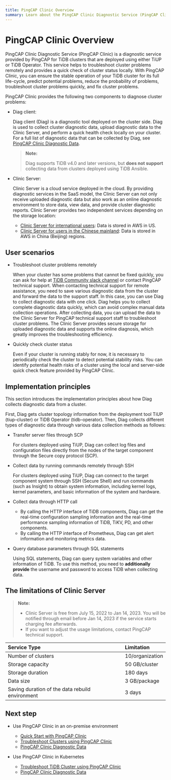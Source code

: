 ```yaml
---
title: PingCAP Clinic Overview
summary: Learn about the PingCAP Clinic Diagnostic Service (PingCAP Clinic), including tool components, user scenarios, and implementation principles.
---
```


# PingCAP Clinic Overview

PingCAP Clinic Diagnostic Service (PingCAP Clinic) is a diagnostic service provided by PingCAP for TiDB clusters that are deployed using either TiUP or TiDB Operator. This service helps to troubleshoot cluster problems remotely and provides a quick check of cluster status locally. With PingCAP Clinic, you can ensure the stable operation of your TiDB cluster for its full life-cycle, predict potential problems, reduce the probability of problems, troubleshoot cluster problems quickly, and fix cluster problems.

PingCAP Clinic provides the following two components to diagnose cluster problems:

- Diag client:

    Diag client (Diag) is a diagnostic tool deployed on the cluster side. Diag is used to collect cluster diagnostic data, upload diagnostic data to the Clinic Server, and perform a quick health check locally on your cluster. For a full list of diagnostic data that can be collected by Diag, see [PingCAP Clinic Diagnostic Data](/clinic/clinic-data-instruction-for-tiup.md).

    > **Note:**
    >
    > Diag supports TiDB v4.0 and later versions, but **does not support** collecting data from clusters deployed using TiDB Ansible.

- Clinic Server:

    Clinic Server is a cloud service deployed in the cloud. By providing diagnostic services in the SaaS model, the Clinic Server can not only receive uploaded diagnostic data but also work as an online diagnostic environment to store data, view data, and provide cluster diagnostic reports. Clinic Server provides two independent services depending on the storage location:

    - [Clinic Server for international users](https://clinic.pingcap.com): Data is stored in AWS in US.
    - [Clinic Server for users in the Chinese mainland](https://clinic.pingcap.com.cn): Data is stored in AWS in China (Beijing) regions.

## User scenarios

- Troubleshoot cluster problems remotely

    When your cluster has some problems that cannot be fixed quickly, you can ask for help at [TiDB Community slack channel](https://tidbcommunity.slack.com/archives/CH7TTLL7P) or contact PingCAP technical support. When contacting technical support for remote assistance, you need to save various diagnostic data from the cluster and forward the data to the support staff. In this case, you can use Diag to collect diagnostic data with one click. Diag helps you to collect complete diagnostic data quickly, which can avoid complex manual data collection operations. After collecting data, you can upload the data to the Clinic Server for PingCAP technical support staff to troubleshoot cluster problems. The Clinic Server provides secure storage for uploaded diagnostic data and supports the online diagnosis, which greatly improves the troubleshooting efficiency.

- Quickly check cluster status

    Even if your cluster is running stably for now, it is necessary to periodically check the cluster to detect potential stability risks. You can identify potential health risks of a cluster using the local and server-side quick check feature provided by PingCAP Clinic.

## Implementation principles

This section introduces the implementation principles about how Diag collects diagnostic data from a cluster.

First, Diag gets cluster topology information from the deployment tool TiUP (tiup-cluster) or TiDB Operator (tidb-operator). Then, Diag collects different types of diagnostic data through various data collection methods as follows:

- Transfer server files through SCP

    For clusters deployed using TiUP, Diag can collect log files and configuration files directly from the nodes of the target component through the Secure copy protocol (SCP).

- Collect data by running commands remotely through SSH

    For clusters deployed using TiUP, Diag can connect to the target component system through SSH (Secure Shell) and run commands (such as Insight) to obtain system information, including kernel logs, kernel parameters, and basic information of the system and hardware.

- Collect data through HTTP call

    - By calling the HTTP interface of TiDB components, Diag can get the real-time configuration sampling information and the real-time performance sampling information of TiDB, TiKV, PD, and other components.
    - By calling the HTTP interface of Prometheus, Diag can get alert information and monitoring metrics data.

- Query database parameters through SQL statements

    Using SQL statements, Diag can query system variables and other information of TiDB. To use this method, you need to **additionally provide** the username and password to access TiDB when collecting data.

## The limitations of Clinic Server

> **Note:**
>
> - Clinic Server is free from July 15, 2022 to Jan 14, 2023. You will be notified through email before Jan 14, 2023 if the service starts charging fee afterwards.
> - If you want to adjust the usage limitations, contact PingCAP technical support.

| Service Type| Limitation |
| :------ | :------ |
| Number of clusters | 10/organization |
| Storage capacity | 50 GB/cluster |
| Storage duration | 180 days |
| Data size | 3 GB/package |
| Saving duration of the data rebuild environment | 3 days |

## Next step

- Use PingCAP Clinic in an on-premise environment
    - [Quick Start with PingCAP Clinic](/clinic/quick-start-with-clinic.md)
    - [Troubleshoot Clusters using PingCAP Clinic](/clinic/clinic-user-guide-for-tiup.md)
    - [PingCAP Clinic Diagnostic Data](/clinic/clinic-data-instruction-for-tiup.md)

- Use PingCAP Clinic in Kubernetes
    - [Troubleshoot TiDB Cluster using PingCAP Clinic](https://docs.pingcap.com/tidb-in-kubernetes/stable/clinic-user-guide)
    - [PingCAP Clinic Diagnostic Data](https://docs.pingcap.com/tidb-in-kubernetes/stable/clinic-data-collection)
